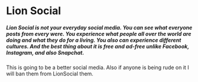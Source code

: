 # Lion Social

##### Lion Social is not your everyday social media. You can see what everyone posts from every were. You experience what people all over the world are doing and what they do for a living. You also can experience different cultures. And the best thing about it is free and ad-free unlike Facebook, Instagram, and also Snapchat.

This is going to be a better social media. Also if anyone is being rude on it I will ban them from LionSocial them.
